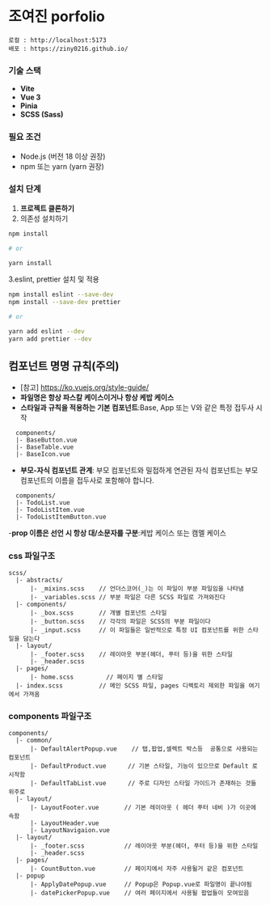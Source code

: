 # 조여진 porfolio

```
로컬 : http://localhost:5173
배포 : https://ziny0216.github.io/
```

### 기술 스택

- **Vite**
- **Vue 3**
- **Pinia**
- **SCSS (Sass)**

### 필요 조건

- Node.js (버전 18 이상 권장)
- npm 또는 yarn (yarn 권장)

### 설치 단계

1. **프로젝트 클론하기**
2. 의존성 설치하기

```sh
npm install

# or

yarn install
```

3.eslint, prettier 설치 및 적용

```sh
npm install eslint --save-dev
npm install --save-dev prettier

# or

yarn add eslint --dev
yarn add prettier --dev
```

## 컴포넌트 명명 규칙(주의)

- [참고] https://ko.vuejs.org/style-guide/
- **파일명은 항상 파스칼 케이스이거나 항상 케밥 케이스**
- **스타일과 규칙을 적용하는 기본 컴포넌트**:Base, App 또는 V와 같은 특정 접두사 시작

```
  components/
  |- BaseButton.vue
  |- BaseTable.vue
  |- BaseIcon.vue
```

- **부모-자식 컴포넌트 관계**: 부모 컴포넌트와 밀접하게 연관된 자식 컴포넌트는 부모 컴포넌트의 이름을 접두사로 포함해야 합니다.

```
  components/
  |- TodoList.vue
  |- TodoListItem.vue
  |- TodoListItemButton.vue
```

-**prop 이름은 선언 시 항상 대/소문자를 구분**:케밥 케이스 또는 캠멜 케이스

### css 파일구조

```
scss/
  |- abstracts/
      |- _mixins.scss    // 언더스코어(_)는 이 파일이 부분 파일임을 나타냄
      |- _variables.scss // 부분 파일은 다른 SCSS 파일로 가져와진다
  |- components/
      |- _box.scss       // 개별 컴포넌트 스타일
      |- _button.scss    // 각각의 파일은 SCSS의 부분 파일이다
      |- _input.scss     // 이 파일들은 일반적으로 특정 UI 컴포넌트를 위한 스타일을 담는다
  |- layout/
      |- _footer.scss    // 레이아웃 부분(헤더, 푸터 등)을 위한 스타일
      |- _header.scss
  |- pages/
      |- home.scss         // 페이지 별 스타일
  |- index.scss          // 메인 SCSS 파일, pages 디렉토리 제외한 파일을 여기에서 가져옴
```

### components 파일구조

```
components/
  |- common/
      |- DefaultAlertPopup.vue    // 탭,팝업,셀렉트 박스등  공통으로 사용되는 컴포넌트
      |- DefaultProduct.vue      // 기본 스타일, 기능이 있으므로 Default 로 시작함 
      |- DefaultTabList.vue      // 주로 디자인 스타일 가이드가 존재하는 것들 위주로 
  |- layout/
      |- LayoutFooter.vue       // 기본 레이아웃 ( 헤더 푸터 네비 )가 이곳에 속함 
      |- LayoutHeader.vue       
      |- LayoutNavigaion.vue    
  |- layout/
      |- _footer.scss           // 레이아웃 부분(헤더, 푸터 등)을 위한 스타일
      |- _header.scss
  |- pages/
      |- CountButton.vue        // 페이지에서 자주 사용될거 같은 컴포넌트  
  |- popup                 
      |- ApplyDatePopup.vue     // Popup은 Popup.vue로 파일명이 끝나야됨
      |- datePickerPopup.vue    // 여러 페이지에서 사용될 팝업들이 모여있음
```

